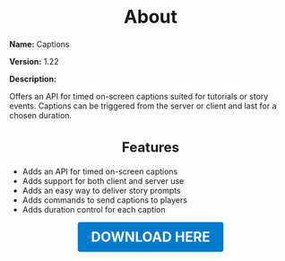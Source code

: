 <h1 style="text-align:center; font-size:2rem; font-weight:bold;">About</h1>

**Name:**
Captions

**Version:**
1.22

**Description:**

Offers an API for timed on-screen captions suited for tutorials or story events. Captions can be triggered from the server or client and last for a chosen duration.

<h2 style="text-align:center; font-size:1.5rem; font-weight:bold;">Features</h2>

- Adds an API for timed on-screen captions
- Adds support for both client and server use
- Adds an easy way to deliver story prompts
- Adds commands to send captions to players
- Adds duration control for each caption





<p align="center"><a href="https://github.com/LiliaFramework/Modules/raw/refs/heads/gh-pages/captions.zip" style="display:inline-block;padding:12px 24px;font-size:1.5rem;font-weight:bold;text-decoration:none;color:#fff;background-color:var(--md-primary-fg-color,#007acc);border-radius:4px;">DOWNLOAD HERE</a></p>